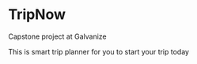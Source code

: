 # TripNow
Capstone project at Galvanize

This is smart trip planner for you to start your trip today
